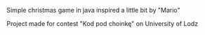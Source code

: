 Simple christmas game in java inspired a little bit by "Mario"

Project made for contest "Kod pod choinkę" on University of Lodz
